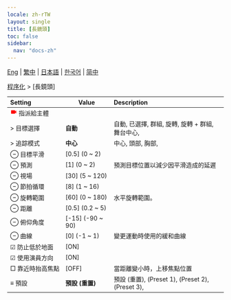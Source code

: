```yaml
---
locale: zh-rTW
layout: single
title: [長鏡頭]
toc: false
sidebar:
  nav: "docs-zh"
---
```

[Eng](/dancexr/menu/2025.4/motion/long_take) | [繁中](/tw/dancexr/menu/2025.4/motion/long_take) | [日本語](/jp/dancexr/menu/2025.4/motion/long_take) | [한국어](/kr/dancexr/menu/2025.4/motion/long_take) | [简中](/zh/dancexr/menu/2025.4/motion/long_take)

[程序化](../menu#程序化) > [長鏡頭]



| Setting | Value | Description |
| :--- | --- | :--- |
|<nobr><img src="/images/icon/ic_videocam.png" alt="videocam icon"/> 指派給主體</nobr>|| 
|<nobr> > 目標選擇</nobr>| **自動** | 自動, 已選擇, 群組, 旋轉, 旋轉 + 群組, 舞台中心,  |
|<nobr> > 追踪模式</nobr>| **中心** | 中心, 頭部, 胸部,  |
|<nobr> ⊖ 目標平滑</nobr>| [0.5] (0 ~ 2) | 
|<nobr> ⊖ 預測</nobr>| [1] (0 ~ 2) | 預測目標位置以減少因平滑造成的延遲
|<nobr> ⊖ 視場</nobr>| [30] (5 ~ 120) | 
|<nobr> ⊖ 節拍循環</nobr>| [8] (1 ~ 16) | 
|<nobr> ⊖ 旋轉範圍</nobr>| [60] (0 ~ 180) | 水平旋轉範圍。
|<nobr> ⊖ 距離</nobr>| [0.5] (0.2 ~ 5) | 
|<nobr> ⊖ 俯仰角度</nobr>| [-15] (-90 ~ 90) | 
|<nobr> ⊖ 曲線</nobr>| [0] (-1 ~ 1) | 變更運動時使用的緩和曲線
|<nobr> ☑ 防止低於地面</nobr>| [ON] | 
|<nobr> ☑ 使用演員方向</nobr>| [ON] | 
|<nobr> □ 靠近時抬高焦點</nobr>| [OFF] | 當距離變小時，上移焦點位置
|<nobr> ≡ 預設</nobr>| **預設 (重置)** | 預設 (重置), (Preset 1), (Preset 2), (Preset 3),  |
